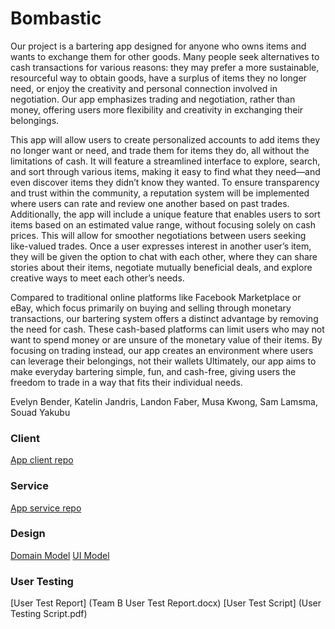 # Bombastic

Our project is a bartering app designed for anyone who owns items and wants to exchange them for other goods. Many people seek alternatives to cash transactions for various reasons: they may prefer a more sustainable, resourceful way to obtain goods, have a surplus of items they no longer need, or enjoy the creativity and personal connection involved in negotiation. 
Our app emphasizes trading and negotiation, rather than money, offering users more flexibility and creativity in exchanging their belongings. 

This app will allow users to create personalized accounts to add items they no longer want or need, and trade them for items they do, all without the limitations of cash. It will feature a streamlined interface to explore, search, and sort through various items, making it easy to find what they need—and even discover items they didn’t know they wanted. To ensure transparency and trust within the community, a reputation system will be implemented where users can rate and review one another based on past trades. Additionally, the app will include a unique feature that enables users to sort items based on an estimated value range, without focusing solely on cash prices. This will allow for smoother negotiations between users seeking like-valued trades. Once a user expresses interest in another user’s item, they will be given the option to chat with each other, where they can share stories about their items, negotiate mutually beneficial deals, and explore creative ways to meet each other’s needs.

Compared to traditional online platforms like Facebook Marketplace or eBay, which focus primarily on buying and selling through monetary transactions, our bartering system offers a distinct advantage by removing the need for cash. These cash-based platforms can limit users who may not want to spend money or are unsure of the monetary value of their items. By focusing on trading instead, our app creates an environment where users can leverage their belongings, not their wallets
Ultimately, our app aims to make everyday bartering simple, fun, and cash-free, giving users the freedom to trade in a way that fits their individual needs.

Evelyn Bender, Katelin Jandris, Landon Faber, Musa Kwong, Sam Lamsma, Souad Yakubu


### Client
[App client repo](https://github.com/calvin-cs262-fall2024-teamB/Client)


### Service
[App service repo](https://github.com/calvin-cs262-fall2024-teamB/Service)

### Design
[Domain Model](BombasticBarteringDomainModel.png)
[UI Model](UIOverview.png)

### User Testing
[User Test Report] (Team B User Test Report.docx)
[User Test Script] (User Testing Script.pdf)